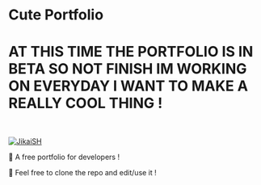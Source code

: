 # Cute Portfolio
# AT THIS TIME THE PORTFOLIO IS IN BETA SO NOT FINISH IM WORKING ON EVERYDAY I WANT TO MAKE A REALLY COOL THING !
  <br />
    <p>
    <a href="https://jikaish.tk"><img src="https://cdn.discordapp.com/attachments/945777061891567657/962505734275367023/unknown.png" alt="JikaiSH" /></a>
  </p>

🔧 A free portfolio for developers !

🔧 Feel free to clone the repo and edit/use it !